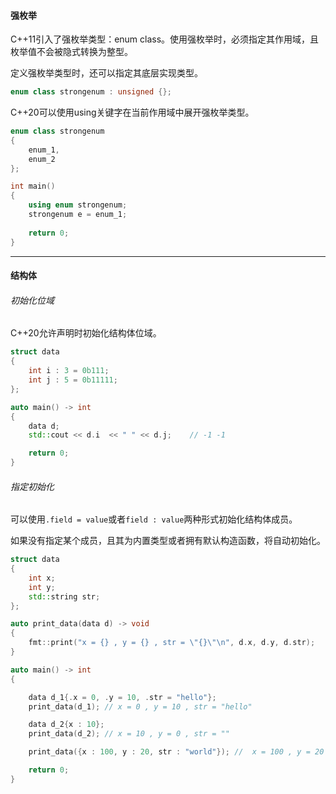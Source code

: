 #### 强枚举

C++11引入了强枚举类型：enum class。使用强枚举时，必须指定其作用域，且枚举值不会被隐式转换为整型。

定义强枚举类型时，还可以指定其底层实现类型。

```cpp
enum class strongenum : unsigned {};
```

C++20可以使用using关键字在当前作用域中展开强枚举类型。

```cpp
enum class strongenum
{
    enum_1,
    enum_2
};

int main()
{
    using enum strongenum;
    strongenum e = enum_1;
    
	return 0;
}
```

---

#### 结构体

###### 初始化位域

C++20允许声明时初始化结构体位域。

```cpp
struct data
{
    int i : 3 = 0b111;
    int j : 5 = 0b11111;
};

auto main() -> int
{
    data d;
    std::cout << d.i  << " " << d.j;    // -1 -1

    return 0;
}
```

###### 指定初始化

可以使用`.field = value`或者`field : value`两种形式初始化结构体成员。

如果没有指定某个成员，且其为内置类型或者拥有默认构造函数，将自动初始化。

```cpp
struct data
{
    int x;
    int y;
    std::string str;
};

auto print_data(data d) -> void
{
    fmt::print("x = {} , y = {} , str = \"{}\"\n", d.x, d.y, d.str);
}

auto main() -> int
{

    data d_1{.x = 0, .y = 10, .str = "hello"};
    print_data(d_1); // x = 0 , y = 10 , str = "hello"

    data d_2{x : 10};
    print_data(d_2); // x = 10 , y = 0 , str = ""

    print_data({x : 100, y : 20, str : "world"}); //  x = 100 , y = 20 , str = "world"

    return 0;
}
```

